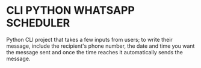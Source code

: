 # CLI PYTHON WHATSAPP SCHEDULER
Python CLI project that takes a few inputs from users; to write their message, include the recipient's phone number, the date and time you want the message sent and once the time reaches it automatically sends the message.

